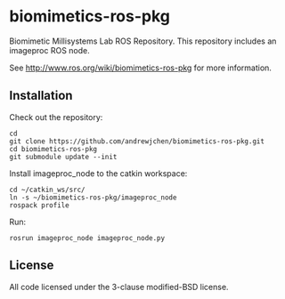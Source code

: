 biomimetics-ros-pkg
=========

Biomimetic Millisystems Lab ROS Repository.
This repository includes an imageproc ROS node.

See http://www.ros.org/wiki/biomimetics-ros-pkg for more information.

Installation
--------------

Check out the repository:
```
cd
git clone https://github.com/andrewjchen/biomimetics-ros-pkg.git
cd biomimetics-ros-pkg
git submodule update --init
```

Install imageproc_node to the catkin workspace:
```
cd ~/catkin_ws/src/
ln -s ~/biomimetics-ros-pkg/imageproc_node
rospack profile
```

Run:
```
rosrun imageproc_node imageproc_node.py
```

License
------------
All code licensed under the 3-clause modified-BSD license.
